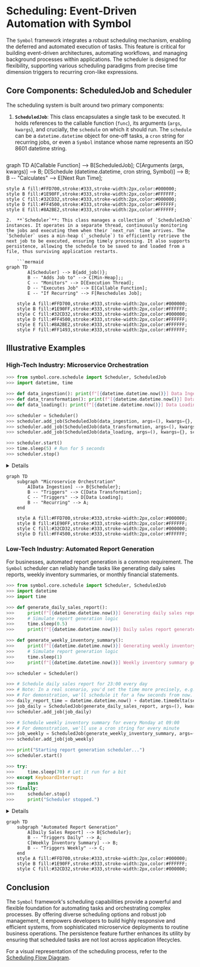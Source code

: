 # Scheduling: Event-Driven Automation with Symbol

The `Symbol` framework integrates a robust scheduling mechanism, enabling the deferred and automated execution of tasks. This feature is critical for building event-driven architectures, automating workflows, and managing background processes within applications. The scheduler is designed for flexibility, supporting various scheduling paradigms from precise time dimension triggers to recurring cron-like expressions.

## Core Components: ScheduledJob and Scheduler

The scheduling system is built around two primary components:

1.  **`ScheduledJob`**: This class encapsulates a single task to be executed. It holds references to the callable function (`func`), its arguments (`args`, `kwargs`), and crucially, the `schedule` on which it should run. The `schedule` can be a `datetime.datetime` object for one-off tasks, a `cron` string for recurring jobs, or even a `Symbol` instance whose name represents an ISO 8601 datetime string.

    ```mermaid
graph TD
        A[Callable Function] --> B[ScheduledJob];
        C[Arguments (args, kwargs)] --> B;
        D[Schedule (datetime.datetime, cron string, Symbol)] --> B;
        B -- "Calculates" --> E[Next Run Time];

    style A fill:#FFD700,stroke:#333,stroke-width:2px,color:#000000;
    style B fill:#1E90FF,stroke:#333,stroke-width:2px,color:#FFFFFF;
    style C fill:#32CD32,stroke:#333,stroke-width:2px,color:#000000;
    style D fill:#FF4500,stroke:#333,stroke-width:2px,color:#FFFFFF;
    style E fill:#8A2BE2,stroke:#333,stroke-width:2px,color:#FFFFFF;
```
2.  **`Scheduler`**: This class manages a collection of `ScheduledJob` instances. It operates in a separate thread, continuously monitoring the jobs and executing them when their `next_run` time arrives. The `Scheduler` uses a min-heap (`_schedule`) to efficiently retrieve the next job to be executed, ensuring timely processing. It also supports persistence, allowing the schedule to be saved to and loaded from a file, thus surviving application restarts.

    ```mermaid
graph TD
        A[Scheduler] --> B{add_job()};
        B -- "Adds Job to" --> C[Min-Heap];;
        C -- "Monitors" --> D[Execution Thread];
        D -- "Executes Job" --> E[Callable Function];
        E -- "If Recurring" --> F[Reschedules Job];

    style A fill:#FFD700,stroke:#333,stroke-width:2px,color:#000000;
    style B fill:#1E90FF,stroke:#333,stroke-width:2px,color:#FFFFFF;
    style C fill:#32CD32,stroke:#333,stroke-width:2px,color:#000000;
    style D fill:#FF4500,stroke:#333,stroke-width:2px,color:#FFFFFF;
    style E fill:#8A2BE2,stroke:#333,stroke-width:2px,color:#FFFFFF;
    style F fill:#FF1493,stroke:#333,stroke-width:2px,color:#FFFFFF;
```
## Illustrative Examples

### High-Tech Industry: Microservice Orchestration
```python
>>> from symbol.core.schedule import Scheduler, ScheduledJob
>>> import datetime, time

>>> def data_ingestion(): print(f"[{datetime.datetime.now()}] Data Ingestion.")
>>> def data_transformation(): print(f"[{datetime.datetime.now()}] Data Transformation.")
>>> def data_loading(): print(f"[{datetime.datetime.now()}] Data Loading.")

>>> scheduler = Scheduler()
>>> scheduler.add_job(ScheduledJob(data_ingestion, args=(), kwargs={}, schedule="* * * * *"))
>>> scheduler.add_job(ScheduledJob(data_transformation, args=(), kwargs={}, schedule=datetime.datetime.now() + datetime.timedelta(seconds=10)))
>>> scheduler.add_job(ScheduledJob(data_loading, args=(), kwargs={}, schedule=datetime.datetime.now() + datetime.timedelta(seconds=20)))

>>> scheduler.start()
>>> time.sleep(5) # Run for 5 seconds
>>> scheduler.stop()
```
<details>

```text
[2025-07-06 16:25:00.000000] Data Ingestion.
[2025-07-06 16:25:00.000000] Data Ingestion.
[2025-07-06 16:25:00.000000] Data Ingestion.
[2025-07-06 16:25:00.000000] Data Ingestion.
[2025-07-06 16:25:00.000000] Data Ingestion.
```
</details>

```mermaid
graph TD
    subgraph "Microservice Orchestration"
        A[Data Ingestion] --> B{Scheduler};
        B -- "Triggers" --> C[Data Transformation];
        C -- "Triggers" --> D[Data Loading];
        B -- "Recurring" --> A;
    end

    style A fill:#FFD700,stroke:#333,stroke-width:2px,color:#000000;
    style B fill:#1E90FF,stroke:#333,stroke-width:2px,color:#FFFFFF;
    style C fill:#32CD32,stroke:#333,stroke-width:2px,color:#000000;
    style D fill:#FF4500,stroke:#333,stroke-width:2px,color:#FFFFFF;
```
### Low-Tech Industry: Automated Report Generation

For businesses, automated report generation is a common requirement. The `Symbol` scheduler can reliably handle tasks like generating daily sales reports, weekly inventory summaries, or monthly financial statements.

```python
>>> from symbol.core.schedule import Scheduler, ScheduledJob
>>> import datetime
>>> import time

>>> def generate_daily_sales_report():
>>>     print(f"[{datetime.datetime.now()}] Generating daily sales report...")
>>>     # Simulate report generation logic
>>>     time.sleep(0.5)
>>>     print(f"[{datetime.datetime.now()}] Daily sales report generated.")

>>> def generate_weekly_inventory_summary():
>>>     print(f"[{datetime.datetime.now()}] Generating weekly inventory summary...")
>>>     # Simulate report generation logic
>>>     time.sleep(1)
>>>     print(f"[{datetime.datetime.now()}] Weekly inventory summary generated.")

>>> scheduler = Scheduler()

>>> # Schedule daily sales report for 23:00 every day
>>> # Note: In a real scenario, you'd set the time more precisely, e.g., '0 23 * * *'
>>> # For demonstration, we'll schedule it for a few seconds from now.
>>> daily_report_time = datetime.datetime.now() + datetime.timedelta(seconds=5)
>>> job_daily = ScheduledJob(generate_daily_sales_report, args=(), kwargs={}, schedule=daily_report_time)
>>> scheduler.add_job(job_daily)

>>> # Schedule weekly inventory summary for every Monday at 09:00
>>> # For demonstration, we'll use a cron string for every minute
>>> job_weekly = ScheduledJob(generate_weekly_inventory_summary, args=(), kwargs={}, schedule="* * * * MON")
>>> scheduler.add_job(job_weekly)

>>> print("Starting report generation scheduler...")
>>> scheduler.start()

>>> try:
>>>     time.sleep(70) # Let it run for a bit
>>> except KeyboardInterrupt:
>>>     pass
>>> finally:
>>>     scheduler.stop()
>>>     print("Scheduler stopped.")
```
<details>

```text
Starting report generation scheduler...
[2025-07-06 16:25:00.000000] Generating daily sales report...
[2025-07-06 16:25:00.000000] Daily sales report generated.
[2025-07-06 16:25:00.000000] Generating weekly inventory summary...
[2025-07-06 16:25:00.000000] Weekly inventory summary generated.
Scheduler stopped.
```
</details>

```mermaid
graph TD
    subgraph "Automated Report Generation"
        A[Daily Sales Report] --> B{Scheduler};
        B -- "Triggers Daily" --> A;
        C[Weekly Inventory Summary] --> B;
        B -- "Triggers Weekly" --> C;
    end
    style A fill:#FFD700,stroke:#333,stroke-width:2px,color:#000000;
    style B fill:#1E90FF,stroke:#333,stroke-width:2px,color:#FFFFFF;
    style C fill:#32CD32,stroke:#333,stroke-width:2px,color:#000000;
```
## Conclusion

The `Symbol` framework's scheduling capabilities provide a powerful and flexible foundation for automating tasks and orchestrating complex processes. By offering diverse scheduling options and robust job management, it empowers developers to build highly responsive and efficient systems, from sophisticated microservice deployments to routine business operations. The persistence feature further enhances its utility by ensuring that scheduled tasks are not lost across application lifecycles.

For a visual representation of the scheduling process, refer to the [Scheduling Flow Diagram](scheduling_flow.mmd).